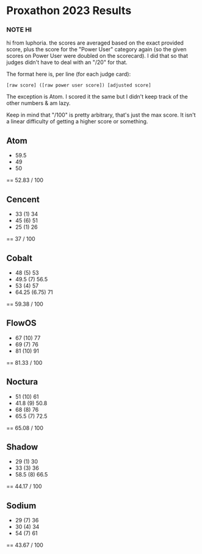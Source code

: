 # Proxathon 2023 Results

### NOTE HI
hi from luphoria. the scores are averaged based on the exact provided score, plus the score for the "Power User" category again (so the given scores on Power User were doubled on the scorecard). I did that so that judges didn't have to deal with an "/20" for that.

The format here is, per line (for each judge card):
```
[raw score] ([raw power user score]) [adjusted score]
```
The exception is Atom. I scored it the same but I didn't keep track of the other numbers & am lazy.

Keep in mind that "/100" is pretty arbitrary, that's just the max score. It isn't a linear difficulty of getting a higher score or something.



## Atom
* 59.5
* 49
* 50

== 52.83 / 100

## Cencent
* 33 (1) 34
* 45 (6) 51
* 25 (1) 26

== 37 / 100

## Cobalt
* 48 (5) 53
* 49.5 (7) 56.5
* 53 (4) 57
* 64.25 (6.75) 71

== 59.38 / 100

## FlowOS
* 67 (10) 77
* 69 (7) 76
* 81 (10) 91

== 81.33 / 100

## Noctura
* 51 (10) 61
* 41.8 (9) 50.8
* 68 (8) 76
* 65.5 (7) 72.5

==  65.08 / 100

## Shadow
* 29 (1) 30
* 33 (3) 36
* 58.5 (8) 66.5

== 44.17 / 100

## Sodium
* 29 (7) 36
* 30 (4) 34
* 54 (7) 61

== 43.67 / 100
